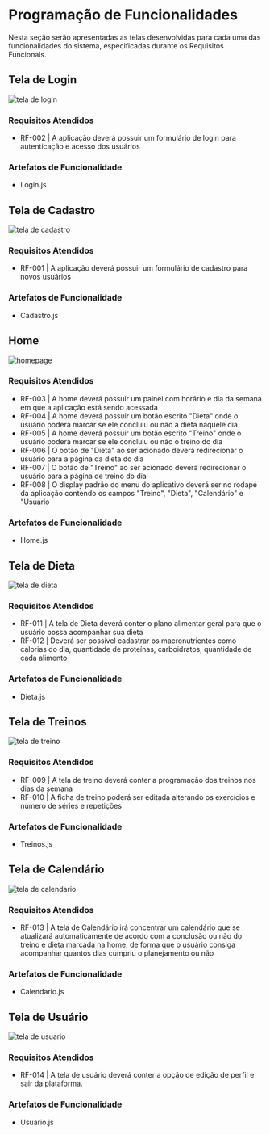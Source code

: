 # Programação de Funcionalidades

Nesta seção serão apresentadas as telas desenvolvidas para cada uma das funcionalidades do sistema, especificadas durante os Requisitos Funcionais.

## Tela de Login



![tela de login](./img/wireframe/1-login.png)

### Requisitos Atendidos

* RF-002 | A aplicação deverá possuir um formulário de login para autenticação e acesso dos usuários

### Artefatos de Funcionalidade
* Login.js

## Tela de Cadastro



![tela de cadastro](./img/wireframe/2-cadastro.png)

### Requisitos Atendidos

* RF-001 | A aplicação deverá possuir um formulário de cadastro para novos usuários

### Artefatos de Funcionalidade
* Cadastro.js

## Home



![homepage](./img/wireframe/3-home.png)

### Requisitos Atendidos

* RF-003 |  A home deverá possuir um painel com horário e dia da semana em que a aplicação está sendo acessada
* RF-004 |  A home deverá possuir um botão escrito "Dieta" onde o usuário poderá marcar se ele concluiu ou não a dieta naquele dia
* RF-005 | A home deverá possuir um botão escrito "Treino" onde o usuário poderá marcar se ele concluiu ou não o treino do dia
* RF-006 | O botão de "Dieta" ao ser acionado deverá redirecionar o usuário para a página da dieta do dia
* RF-007 | O botão de "Treino" ao ser acionado deverá redirecionar o usuário para a página de treino do dia
* RF-008 | O display padrão do menu do aplicativo deverá ser no rodapé da aplicação contendo os campos "Treino", "Dieta", "Calendário" e "Usuário

### Artefatos de Funcionalidade
* Home.js

## Tela de Dieta



![tela de dieta](./img/wireframe/4-dieta.png)

### Requisitos Atendidos
* RF-011 | A tela de Dieta deverá conter o plano alimentar geral para que o usuário possa acompanhar sua dieta
* RF-012 | Deverá ser possível cadastrar os macronutrientes como calorias do dia, quantidade de proteínas, carboidratos, quantidade de cada alimento

### Artefatos de Funcionalidade
* Dieta.js

## Tela de Treinos



![tela de treino](./img/wireframe/6-treinos.png)

### Requisitos Atendidos

* RF-009 | A tela de treino deverá conter a programação dos treinos nos dias da semana
* RF-010 | A ficha de treino poderá ser editada alterando os exercícios e número de séries e repetições

### Artefatos de Funcionalidade
* Treinos.js

## Tela de Calendário



![tela de calendario](./img/wireframe/8-calendario.png)

### Requisitos Atendidos

* RF-013 | A tela de Calendário irá concentrar um calendário que se atualizará automaticamente de acordo com a conclusão ou não do treino e dieta marcada na home, de forma que o usuário consiga acompanhar quantos dias cumpriu o planejamento ou não

### Artefatos de Funcionalidade
* Calendario.js

## Tela de Usuário



![tela de usuario](./img/wireframe/9-meus-dados.png)

### Requisitos Atendidos

* RF-014 | A tela de usuário deverá conter a opção de edição de perfil e sair da plataforma.

### Artefatos de Funcionalidade
* Usuario.js
